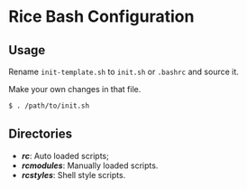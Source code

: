 # Rice Bash Configuration

## Usage

Rename `init-template.sh` to `init.sh` or `.bashrc` and source it.

Make your own changes in that file.

```bash
$ . /path/to/init.sh
```

## Directories

- *__rc__*: Auto loaded scripts;
- *__rcmodules__*: Manually loaded scripts.
- *__rcstyles__*: Shell style scripts.
